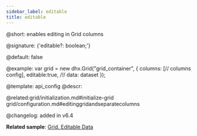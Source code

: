 ```yaml
---
sidebar_label: editable
title: editable
---          
```


@short: enables editing in Grid columns

@signature: {'editable?: boolean;'}

@default: false

@example: 
var grid = new dhx.Grid("grid_container", {
	columns: [// columns config],
	editable:true, /*!*/
	data: dataset
});


@template:	api_config
@descr: 
 

@related:grid/initialization.md#initialize-grid
grid/configuration.md#editinggridandseparatecolumns

@changelog: added in v6.4

**Related sample**: [Grid. Editable Data](https://snippet.dhtmlx.com/w2cdossn)
